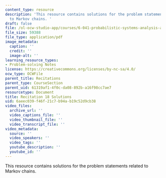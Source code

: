 ```yaml
---
content_type: resource
description: 'This resource contains solutions for the problem statements related
  to Markov chains. '
draft: false
file: /ol-ocw-studio-app/courses/6-041-probabilistic-systems-analysis-and-applied-probability-fall-2010/6aeec039f46f21c7b94ab19c52d9cb38_MIT6_041F10_rec18_sol.pdf
file_size: 59388
file_type: application/pdf
image_metadata:
  caption: ''
  credit: ''
  image-alt: ''
learning_resource_types:
- Problem-solving Notes
license: https://creativecommons.org/licenses/by-nc-sa/4.0/
ocw_type: OCWFile
parent_title: Recitations
parent_type: CourseSection
parent_uid: 61319af1-4f0c-da08-892b-a16f98cc7ae7
resourcetype: Document
title: Recitation 18 Solutions
uid: 6aeec039-f46f-21c7-b94a-b19c52d9cb38
video_files:
  archive_url: ''
  video_captions_file: ''
  video_thumbnail_file: ''
  video_transcript_file: ''
video_metadata:
  source: ''
  video_speakers: ''
  video_tags: ''
  youtube_description: ''
  youtube_id: ''
---
```

This resource contains solutions for the problem statements related to Markov chains.